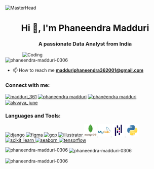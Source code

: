 ![MasterHead](https://i.ibb.co/3fQfVbH/Beige-Modern-Sunflower-Linked-In-Banner.png)
<h1 align="center">Hi 👋, I'm Phaneendra Madduri</h1>
<h3 align="center">A passionate Data Analyst from India</h3>
<img align="right" alt="Coding" width="450" src="https://i.ibb.co/dtCnGJW/animation-640-lcadm2y8.gif">

<p align="left"> <img src="https://komarev.com/ghpvc/?username=phaneendra-madduri-0306&label=Profile%20views&color=0e75b6&style=flat" alt="phaneendra-madduri-0306" /> </p>

- 📫 How to reach me **madduriphaneendra362001@gmail.com**

<h3 align="left">Connect with me:</h3>
<p align="left">
<a href="https://twitter.com/madduri_361" target="blank"><img align="center" src="https://raw.githubusercontent.com/rahuldkjain/github-profile-readme-generator/master/src/images/icons/Social/twitter.svg" alt="madduri_361" height="30" width="40" /></a>
<a href="https://www.linkedin.com/in/phaneendra-madduri-12a992198" target="blank"><img align="center" src="https://raw.githubusercontent.com/rahuldkjain/github-profile-readme-generator/master/src/images/icons/Social/linked-in-alt.svg" alt="phaneendra madduri" height="30" width="40" /></a>
<a href="https://kaggle.com/phanendramadduri " target="blank"><img align="center" src="https://raw.githubusercontent.com/rahuldkjain/github-profile-readme-generator/master/src/images/icons/Social/kaggle.svg" alt="phanëendra madduri" height="30" width="40" /></a>
<a href="https://instagram.com/alvvays_june" target="blank"><img align="center" src="https://raw.githubusercontent.com/rahuldkjain/github-profile-readme-generator/master/src/images/icons/Social/instagram.svg" alt="alvvaya_june" height="30" width="40" /></a>
</p>

<h3 align="left">Languages and Tools:</h3>
<p align="left"> <a href="https://www.djangoproject.com/" target="_blank" rel="noreferrer"> <img src="https://cdn.worldvectorlogo.com/logos/django.svg" alt="django" width="40" height="40"/> </a> <a href="https://www.figma.com/" target="_blank" rel="noreferrer"> <img src="https://www.vectorlogo.zone/logos/figma/figma-icon.svg" alt="figma" width="40" height="40"/> </a> <a href="https://cloud.google.com" target="_blank" rel="noreferrer"> <img src="https://www.vectorlogo.zone/logos/google_cloud/google_cloud-icon.svg" alt="gcp" width="40" height="40"/> </a> <a href="https://www.adobe.com/in/products/illustrator.html" target="_blank" rel="noreferrer"> <img src="https://www.vectorlogo.zone/logos/adobe_illustrator/adobe_illustrator-icon.svg" alt="illustrator" width="40" height="40"/> </a> <a href="https://www.mongodb.com/" target="_blank" rel="noreferrer"> <img src="https://raw.githubusercontent.com/devicons/devicon/master/icons/mongodb/mongodb-original-wordmark.svg" alt="mongodb" width="40" height="40"/> </a> <a href="https://www.mysql.com/" target="_blank" rel="noreferrer"> <img src="https://raw.githubusercontent.com/devicons/devicon/master/icons/mysql/mysql-original-wordmark.svg" alt="mysql" width="40" height="40"/> </a> <a href="https://pandas.pydata.org/" target="_blank" rel="noreferrer"> <img src="https://raw.githubusercontent.com/devicons/devicon/2ae2a900d2f041da66e950e4d48052658d850630/icons/pandas/pandas-original.svg" alt="pandas" width="40" height="40"/> </a> <a href="https://www.python.org" target="_blank" rel="noreferrer"> <img src="https://raw.githubusercontent.com/devicons/devicon/master/icons/python/python-original.svg" alt="python" width="40" height="40"/> </a> <a href="https://scikit-learn.org/" target="_blank" rel="noreferrer"> <img src="https://upload.wikimedia.org/wikipedia/commons/0/05/Scikit_learn_logo_small.svg" alt="scikit_learn" width="40" height="40"/> </a> <a href="https://seaborn.pydata.org/" target="_blank" rel="noreferrer"> <img src="https://seaborn.pydata.org/_images/logo-mark-lightbg.svg" alt="seaborn" width="40" height="40"/> </a> <a href="https://www.tensorflow.org" target="_blank" rel="noreferrer"> <img src="https://www.vectorlogo.zone/logos/tensorflow/tensorflow-icon.svg" alt="tensorflow" width="40" height="40"/> </a> </p>

<p><img align="left" src="https://github-readme-stats.vercel.app/api/top-langs?username=phaneendra-madduri-0306&show_icons=true&locale=en&layout=compact" alt="phaneendra-madduri-0306" /></p>

<p>&nbsp;<img align="center" src="https://github-readme-stats.vercel.app/api?username=phaneendra-madduri-0306&show_icons=true&locale=en" alt="phaneendra-madduri-0306" /></p>

<p><img align="center" src="https://github-readme-streak-stats.herokuapp.com/?user=phaneendra-madduri-0306&" alt="phaneendra-madduri-0306" /></p>
